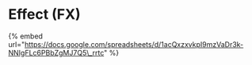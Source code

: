 # Effect \(FX\)

{% embed url="https://docs.google.com/spreadsheets/d/1acQxzxvkpI9mzVaDr3k-NNIgFLc6PBbZgMJ7Q5\_rrtc" %}



